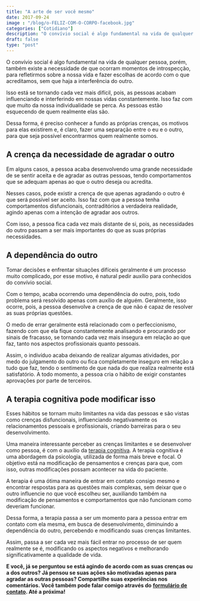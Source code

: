 ```yaml
---
title: "A arte de ser você mesmo"
date: 2017-09-24
image : "/blog/o-FELIZ-COM-O-CORPO-facebook.jpg"
categories: ["Cotidiano"]
description: "O convívio social é algo fundamental na vida de qualquer pessoa, porém, também existe a necessidade de que ocorram momentos de introspecção, para refle..."
draft: false
type: "post"
---
```


O convívio social é algo fundamental na vida de qualquer pessoa, porém, também existe a necessidade de que ocorram momentos de introspecção, para refletirmos sobre a nossa vida e fazer escolhas de acordo com o que acreditamos, sem que haja a interferência do outro.

Isso está se tornando cada vez mais difícil, pois, as pessoas acabam influenciando e interferindo em nossas vidas constantemente. Isso faz com que muito da nossa individualidade se perca. As pessoas estão esquecendo de quem realmente elas são.

Dessa forma, é preciso conhecer a fundo as próprias crenças, os motivos para elas existirem e, é claro, fazer uma separação entre o eu e o outro, para que seja possível encontrarmos quem realmente somos.

## **A crença da necessidade de agradar o outro**

Em alguns casos, a pessoa acaba desenvolvendo uma grande necessidade de se sentir aceita e de agradar as outras pessoas, tendo comportamentos que se adequam apenas ao que o outro deseja ou acredita.

Nesses casos, pode existir a crença de que apenas agradando o outro é que será possível ser aceito. Isso faz com que a pessoa tenha comportamentos disfuncionais, contraditórios a verdadeira realidade, agindo apenas com a intenção de agradar aos outros.

Com isso, a pessoa fica cada vez mais distante de si, pois, as necessidades do outro passam a ser mais importantes do que as suas próprias necessidades.

## **A dependência do outro**

Tomar decisões e enfrentar situações difíceis geralmente é um processo muito complicado, por esse motivo, é natural pedir auxílio para conhecidos do convívio social.

Com o tempo, acaba ocorrendo uma dependência do outro, pois, todo problema será resolvido apenas com auxílio de alguém. Geralmente, isso ocorre, pois, a pessoa desenvolve a crença de que não é capaz de resolver as suas próprias questões.

O medo de errar geralmente está relacionado com o perfeccionismo, fazendo com que ela fique constantemente analisando e procurando por sinais de fracasso, se tornando cada vez mais insegura em relação ao que faz, tanto nos aspectos profissionais quanto pessoais.

Assim, o indivíduo acaba deixando de realizar algumas atividades, por medo do julgamento do outro ou fica completamente inseguro em relação a tudo que faz, tendo o sentimento de que nada do que realiza realmente está satisfatório. A todo momento, a pessoa cria o hábito de exigir constantes aprovações por parte de terceiros.

## **A terapia cognitiva pode modificar isso**

Esses hábitos se tornam muito limitantes na vida das pessoas e são vistas como crenças disfuncionais, influenciando negativamente os relacionamentos pessoais e profissionais, criando barreiras para o seu desenvolvimento.

Uma maneira interessante perceber as crenças limitantes e se desenvolver como pessoa, é com o auxílio da [terapia cognitiva](/como-funciona-a-terapia-cognitiva-comportamental/). A terapia cognitiva é uma abordagem da psicologia, utilizada de forma mais breve e focal. O objetivo está na modificação de pensamentos e crenças para que, com isso, outras modificações possam acontecer na vida do paciente.

A terapia é uma ótima maneira de entrar em contato consigo mesmo e encontrar respostas para as questões mais complexas, sem deixar que o outro influencie no que você escolheu ser, auxiliando também na modificação de pensamentos e comportamentos que não funcionam como deveriam funcionar.

Dessa forma, a terapia passa a ser um momento para a pessoa entrar em contato com ela mesma, em busca de desenvolvimento, diminuindo a dependência do outro, percebendo e modificando suas crenças limitantes.

Assim, passa a ser cada vez mais fácil entrar no processo de ser quem realmente se é, modificando os aspectos negativos e melhorando significativamente a qualidade de vida.

**E você, já se perguntou se está agindo de acordo com as suas crenças ou a dos outros? Já pensou se suas ações são motivadas apenas para agradar as outras pessoas? Compartilhe suas experiências nos comentários. Você também pode falar comigo através do** [**formulário de contato**](/contato/)**. Até a próxima!**